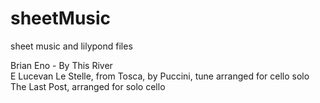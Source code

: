 # sheetMusic
sheet music and lilypond files

Brian Eno - By This River  
E Lucevan Le Stelle, from Tosca, by Puccini, tune arranged for cello solo
The Last Post, arranged for solo cello




